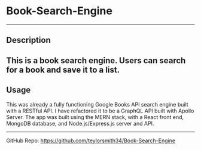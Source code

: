 # Book-Search-Engine
-----
## Description

This is a book search engine. Users can search for a book and save it to a list. 
-----

## Usage



This was already a fully functioning Google Books API search engine built with a RESTful API. I have refactored it to be a GraphQL API built with Apollo Server. The app was built using the MERN stack, with a React front end, MongoDB database, and Node.js/Express.js server and API.



-----


GitHub Repo:  https://github.com/teylorsmith34/Book-Search-Engine
